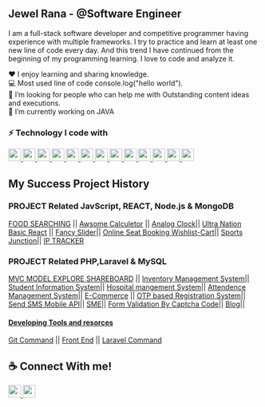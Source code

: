 <!---<img align='right' src="https://github-readme-stats.vercel.app/api?username=jewelxy&show_icons=true&theme=dracula">----->

## Jewel Rana - @Software Engineer

I am a full-stack software developer and competitive programmer having experience with multiple frameworks. I try to practice and learn at least one new line of code every day. And this trend I have continued from the beginning of my programming learning. I love to code and analyze it.
<p>
<span>♥️ I enjoy learning and sharing knowledge.</span> <br>
 <span>💻 Most used line of code console.log("hello world").</span> <br>
 <span>🤔 I’m looking for people who can help me with Outstanding content ideas and executions.</span> <br>
 <span>🔭  I’m currently working on JAVA</span> <br>
</p>  
<h3>⚡ Technology I code with</h3>
<p align="left">
  <a href="#">
    <img src ="https://img.shields.io/static/v1?message=PHP&logo=php&labelColor=5c5c5c&color=1182c3&logoColor=white&label=%20" height="25" style="max-width: 100%;">
  </a>
   <a href="#">
    <img src ="https://img.shields.io/static/v1?message=Laravel&logo=laravel&labelColor=5c5c5c&color=FF0000&logoColor=white&label=%20" height="25" style="max-width: 100%;">
  </a>
   <a href="#">
    <img src ="https://img.shields.io/static/v1?message=Vue Js&logo=vuedotjs&labelColor=5c5c5c&color=D4AC0D&logoColor=white&label=%20" height="25" style="max-width: 100%;">
  </a>
<a href="#">
    <img src ="https://img.shields.io/static/v1?message=React Js&logo=React&labelColor=5c5c5c&color=61DAFB&logoColor=white&label=%20" height="25" style="max-width: 100%;">
  </a>
  <a href="#">
    <img src ="https://img.shields.io/static/v1?message=MySql&logo=laravel&labelColor=5c5c5c&color=4d7902&logoColor=white&label=%20" height="25" style="max-width: 100%;">
  </a>
  <a href="#">
    <img src ="https://img.shields.io/static/v1?message=JavaScript&logo=javascript&labelColor=5c5c5c&color=52307c&logoColor=white&label=%20" height="25" style="max-width: 100%;">
  </a>
  <a href="#">
    <img src ="https://img.shields.io/static/v1?message=Jquery&logo=jquery&labelColor=5c5c5c&color=b9770e&logoColor=white&label=%20" height="25" style="max-width: 100%;">
  </a>
   <a href="#">
    <img src ="https://img.shields.io/static/v1?message=Ajax&logo=json&labelColor=5c5c5c&color=0e6251&logoColor=white&label=%20" height="25" style="max-width: 100%;">
  </a>
   <a href="#">
    <img src ="https://img.shields.io/static/v1?message=HTML&logo=html5&labelColor=5c5c5c&color=5f6a6a&logoColor=white&label=%20" height="25" style="max-width: 100%;">
  </a>
   <a href="#">
    <img src ="https://img.shields.io/static/v1?message=CSS3&logo=css3&labelColor=5c5c5c&color=e67e22&logoColor=white&label=%20" height="25" style="max-width: 100%;">
  </a>
   <a href="#">
    <img src ="https://img.shields.io/static/v1?message=Bootstrap&logo=bootstrap&labelColor=5c5c5c&color=5D6D7E&logoColor=white&label=%20" height="25" style="max-width: 100%;">
     <a href="#">
    <img src ="https://img.shields.io/static/v1?message=C%2B%2B&logo=C%2B%2B&labelColor=5c5c5c&color=32CD32&logoColor=white&label=%20" height="25" style="max-width: 100%;">
  </a>
 <a href="#">
    <img src ="https://img.shields.io/static/v1?message=JAVA&logo=ko-fi&labelColor=e67e22&color=E52B50&logoColor=white&label=%20" height="25" style="max-width: 100%;">
  </a>
  </a>
</p>

## My Success Project History

### PROJECT Related JavScript, REACT, Node.js & MongoDB
[FOOD SEARCHING](https://github.com/jewelxy/Dish-For-Food-Simple-JS-API-) ||
[Awsome Calculetor](https://github.com/jewelxy/A-simple-JS-calculetor) ||
[Analog Clock](https://jewelxy.github.io/analog-clock-on-JS-/)||
[Ultra Nation Basic React](https://github.com/jewelxy/explore-react/tree/main/ultra-nation) ||
[Fancy Slider](https://github.com/jewelxy/JavaScript-Fancy-Slider)||
[Online Seat Booking Wishlist-Cart](https://jewelxy.github.io/Online-Seat-Booking-Wishlist-Cart/)||
[Sports Junction](https://github.com/jewelxy/team-selection)||
[IP TRACKER](https://jewelxy.github.io/IP-Tracker/)


### PROJECT Related PHP,Laravel & MySQL
[MVC MODEL EXPLORE SHAREBOARD](https://github.com/jewelxy/explore-PHP-OOP/tree/main/crushCoursePHP/userAPI%20MVC%20Pattern) ||
[Inventory Management System](https://github.com/jewelxy/Advance-Billing-System)||
[Student Information System](https://github.com/jewelxy/studentInformationSystem/tree/master/Student%20Info)||
[Hospital mangement System](https://github.com/jewelxy/Hospital-Management-System)||
[Attendence Management System](https://github.com/jewelxy/UU-Attendence-Managemment-System)||
[E-Commerce](http://www.rabiulfashionhouse.com/) ||
[OTP based Registration System](https://github.com/jewelxy/bundle-of-php-project/tree/main/Secure%20user%20registration%20genarate%20otp)||
[Send SMS Mobile API](https://jewelxy.github.io/Online-Seat-Booking-Wishlist-Cart/)||
[SME](http://sme.rabiulfashionhouse.com/)||
[Form Validation By Captcha Code](https://github.com/jewelxy/php-Captcha-For-From-Validation)||
[Blog](https://github.com/jewelxy/explore-laravel-8/tree/main/blogPost)||


#### [Developing Tools and resorces](https://jewelxy.github.io/free-developer-resource/)
[Git Command](https://github.com/jewelxy/git-command) || [Front End](https://github.com/jewelxy/resources-collection) || 
[Laravel Command](https://github.com/jewelxy/laravel-documentation)


## ☕ Connect With me!
<p>
 <a href="https://www.linkedin.com/in/jewelranawebexpart/" target="_blank">
    <img src ="https://img.shields.io/static/v1?message=Linkedin&logo=linkedin&labelColor=5c5c5c&color=D4AC0D&logoColor=white&label=%20" height="25" style="max-width: 100%;">
  </a>
   <a href="intmainjewel@gmail.com" target="_blank">
    <img src ="https://img.shields.io/static/v1?message=Gmail&logo=gmail&labelColor=5c5c5c&color=FF0000&logoColor=white&label=%20" height="25" style="max-width: 100%;">
  </a>
  </p>
